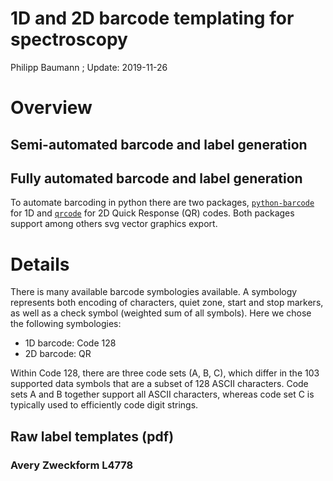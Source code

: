 1D and 2D barcode templating for spectroscopy
================
Philipp Baumann
; Update: 2019-11-26

# Overview

## Semi-automated barcode and label generation

## Fully automated barcode and label generation

To automate barcoding in python there are two packages,
[`python-barcode`](https://pypi.org/project/python-barcode/) for 1D and
[`qrcode`](https://pypi.org/project/qrcode/) for 2D Quick Response (QR)
codes. Both packages support among others svg vector graphics export.

# Details

There is many available barcode symbologies available. A symbology
represents both encoding of characters, quiet zone, start and stop
markers, as well as a check symbol (weighted sum of all symbols). Here
we chose the following symbologies:

  - 1D barcode: Code 128
  - 2D barcode: QR

Within Code 128, there are three code sets (A, B, C), which differ in
the 103 supported data symbols that are a subset of 128 ASCII
characters. Code sets A and B together support all ASCII characters,
whereas code set C is typically used to efficiently code digit strings.

## Raw label templates (pdf)

### Avery Zweckform L4778
